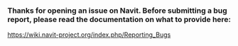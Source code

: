 ### Thanks for opening an issue on Navit. Before submitting a bug report, please read the documentation on what to provide here:
https://wiki.navit-project.org/index.php/Reporting_Bugs
